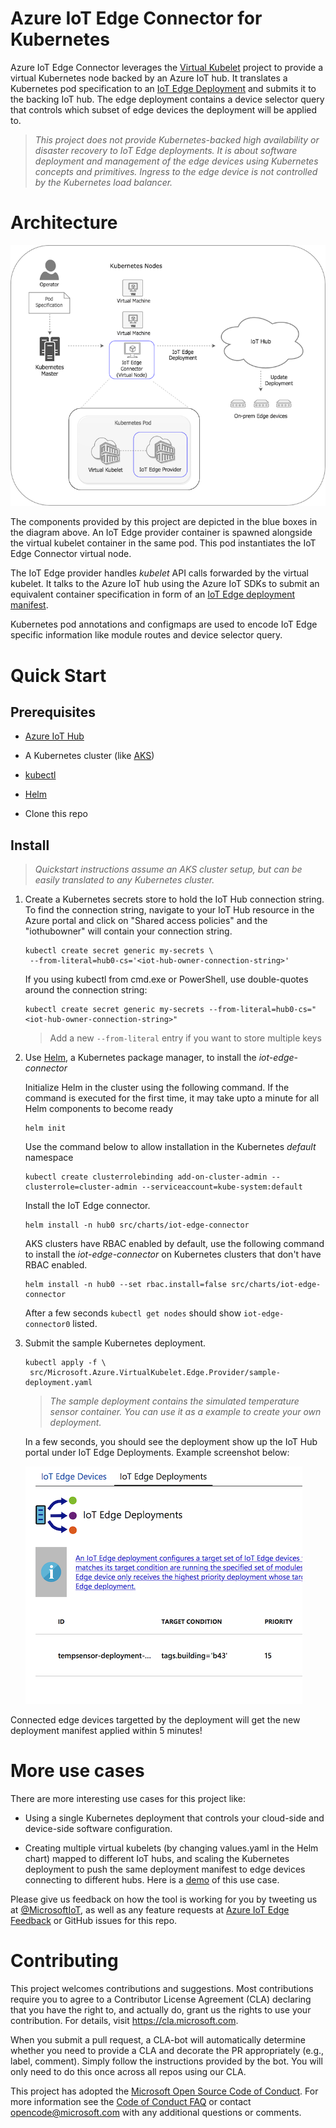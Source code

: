 
# Azure IoT Edge Connector for Kubernetes
Azure IoT Edge Connector leverages the [Virtual Kubelet](https://github.com/virtual-kubelet/virtual-kubelet/blob/master/README.md) project to provide a
virtual Kubernetes node backed by an Azure IoT hub. It translates a Kubernetes
pod specification to an [IoT Edge Deployment](https://docs.microsoft.com/en-us/azure/iot-edge/module-deployment-monitoring) and submits it to the backing IoT hub. The edge deployment contains a device selector query that controls which subset of edge devices the deployment will be applied to.

>*This project does not provide Kubernetes-backed high availability or disaster recovery to IoT Edge deployments. It is about software deployment and management of the edge devices using Kubernetes concepts and primitives. Ingress to the edge device is not controlled by the Kubernetes load balancer.*

# Architecture


![iot edge connector](/media/iot-edge-connector.png)


The components provided by this project are depicted in the blue boxes in the diagram above. An IoT Edge provider container is spawned alongside the virtual kubelet container in the same pod. This pod instantiates the IoT Edge Connector virtual node.

The IoT Edge provider handles *kubelet* API calls forwarded by the virtual kubelet. It talks to the Azure IoT hub using the Azure IoT SDKs to submit an equivalent container specification in form of an [IoT Edge deployment manifest](https://docs.microsoft.com/en-us/azure/iot-edge/how-to-deploy-monitor).

Kubernetes pod annotations and configmaps are used to encode IoT Edge specific information like module routes and device selector query.

# Quick Start

## Prerequisites

* [Azure IoT Hub](https://azure.microsoft.com/en-us/services/iot-hub/)

* A Kubernetes cluster (like [AKS](https://docs.microsoft.com/en-us/azure/aks/kubernetes-walkthrough))

* [kubectl](https://kubernetes.io/docs/tasks/tools/install-kubectl/)

* [Helm](https://github.com/kubernetes/helm)

* Clone this repo 

## Install

> *Quickstart instructions assume an AKS cluster setup, but can be easily translated to any Kubernetes cluster.*

1. Create a Kubernetes secrets store to hold the IoT Hub connection string.
   To find the connection string, navigate to your IoT Hub resource in the Azure portal and click on "Shared access policies" and the "iothubowner" will contain your connection string. 
    ```
    kubectl create secret generic my-secrets \
     --from-literal=hub0-cs='<iot-hub-owner-connection-string>'
     ```
    
    If you using kubectl from cmd.exe or PowerShell, use double-quotes around the connection string:
    
    ```
    kubectl create secret generic my-secrets --from-literal=hub0-cs="<iot-hub-owner-connection-string>"
    ```
    
    > Add a new ```--from-literal``` entry if you want to store multiple keys
    
1. Use [Helm](https://github.com/kubernetes/helm), a Kubernetes package manager, to install the *iot-edge-connector*

    Initialize Helm in the cluster using the following command. If the command is executed for the first time, it may
    take upto a minute for all Helm components to become ready

    ```
    helm init
    ```

    Use the command below to allow installation in the Kubernetes *default* namespace

    ```
    kubectl create clusterrolebinding add-on-cluster-admin --clusterrole=cluster-admin --serviceaccount=kube-system:default
    ```
    
    Install the IoT Edge connector.

    ```
    helm install -n hub0 src/charts/iot-edge-connector
    ```
    
    AKS clusters have RBAC enabled by default, use the following command to install the *iot-edge-connector* on Kubernetes clusters that don't have RBAC enabled.

    ```
    helm install -n hub0 --set rbac.install=false src/charts/iot-edge-connector
    ```

    After a few seconds ```kubectl get nodes``` should show ```iot-edge-connector0``` listed.

1. Submit the sample Kubernetes deployment.
    ```
    kubectl apply -f \
     src/Microsoft.Azure.VirtualKubelet.Edge.Provider/sample-deployment.yaml
    ```
    >*The sample deployment contains the simulated temperature sensor container. You can use it as a example to create your own deployment.*    

    In a few seconds, you should see the deployment show up the IoT Hub portal under IoT Edge Deployments. Example screenshot below:

    ![tempsensor deployment](/media/tempsensor-deployment.png)

Connected edge devices targetted by the deployment will get the new deployment manifest applied within 5 minutes!

# More use cases

There are more interesting use cases for this project like:

* Using a single Kubernetes deployment that controls your cloud-side and device-side software configuration. 

* Creating multiple virtual kubelets (by changing values.yaml in the Helm chart) mapped to different IoT hubs, and scaling the Kubernetes deployment to push the same deployment manifest to edge devices connecting to different hubs. Here is a [demo](https://www.youtube.com/watch?v=p-R2mV7Bxuk) of this use case.

Please give us feedback on how the tool is working for you by tweeting us at [@MicrosoftIoT](https://twitter.com/MicrosoftIoT), as well as any feature requests at [Azure IoT Edge Feedback](https://feedback.azure.com/forums/907045-azure-iot-edge/) or GitHub issues for this repo.


# Contributing

This project welcomes contributions and suggestions.  Most contributions require you to agree to a
Contributor License Agreement (CLA) declaring that you have the right to, and actually do, grant us
the rights to use your contribution. For details, visit https://cla.microsoft.com.

When you submit a pull request, a CLA-bot will automatically determine whether you need to provide
a CLA and decorate the PR appropriately (e.g., label, comment). Simply follow the instructions
provided by the bot. You will only need to do this once across all repos using our CLA.

This project has adopted the [Microsoft Open Source Code of Conduct](https://opensource.microsoft.com/codeofconduct/).
For more information see the [Code of Conduct FAQ](https://opensource.microsoft.com/codeofconduct/faq/) or
contact [opencode@microsoft.com](mailto:opencode@microsoft.com) with any additional questions or comments.
